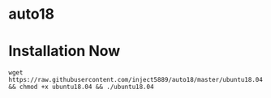 # auto18

# Installation Now

    wget https://raw.githubusercontent.com/inject5889/auto18/master/ubuntu18.04 && chmod +x ubuntu18.04 && ./ubuntu18.04
